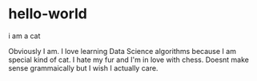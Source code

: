 # hello-world
i am a cat

Obviously I am. I love learning Data Science algorithms because I am special kind of cat. I hate my fur and I'm in love with chess. Doesnt make sense grammaically but I wish I actually care.
